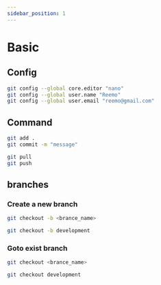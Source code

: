 ```yaml
---
sidebar_position: 1
---
```


# Basic

## Config

```bash
git config --global core.editor "nano"
git config --global user.name "Reemo"
git config --global user.email "reemo@gmail.com"
```

## Command

```bash
git add .
git commit -m "message"

git pull
git push
```

## branches

### Create a new branch
```bash
git checkout -b <brance_name>

git checkout -b development
```

### Goto exist branch
```bash
git checkout <brance_name>

git checkout development
```